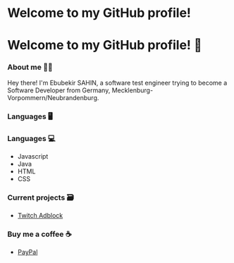 # Welcome to my GitHub profile!
# Welcome to my GitHub profile! 👋

### About me 👨‍💻
Hey there! I'm Ebubekir SAHIN, a software test engineer trying to become a Software Developer from Germany, Mecklenburg-Vorpommern/Neubrandenburg.

### Languages 🖥️
### Languages 💻
- Javascript
- Java
- HTML
- CSS
### Current projects 🗃️
- [Twitch Adblock](https://github.com/cleanlock/VideoAdBlockForTwitch)
### Buy me a coffee ☕
- [PayPal](https://paypal.me/muleyo96)
